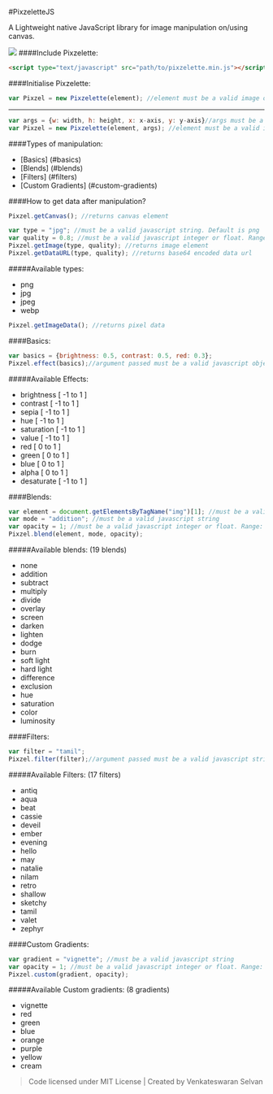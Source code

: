 #PixzeletteJS

A Lightweight native JavaScript library for image manipulation on/using canvas.

<img src="http://i.imgur.com/2cyHLeX.png"></img>
####Include Pixzelette:
```html
<script type="text/javascript" src="path/to/pixzelette.min.js"></script>
```
####Initialise Pixzelette:
```javascript
var Pixzel = new Pixzelette(element); //element must be a valid image or canvas
```
---
```javascript
var args = {w: width, h: height, x: x-axis, y: y-axis}//args must be a valid javascript object 
var Pixzel = new Pixzelette(element, args); //element must be a valid image or canvas
```
####Types of manipulation:
* [Basics] (#basics)
* [Blends] (#blends)
* [Filters] (#filters)
* [Custom Gradients] (#custom-gradients)

####How to get data after manipulation?
```javascript
Pixzel.getCanvas(); //returns canvas element
```
```javascript
var type = "jpg"; //must be a valid javascript string. Default is png
var quality = 0.8; //must be a valid javascript integer or float. Range: 0 to 1. Default is 1
Pixzel.getImage(type, quality); //returns image element
Pixzel.getDataURL(type, quality); //returns base64 encoded data url
```

#####Available types:
* png
* jpg
* jpeg
* webp

```javascript
Pixzel.getImageData(); //returns pixel data
```
####Basics:
```javascript
var basics = {brightness: 0.5, contrast: 0.5, red: 0.3};
Pixzel.effect(basics);//argument passed must be a valid javascript object
```
#####Available Effects:
* brightness [ -1 to 1 ]
* contrast [ -1 to 1 ]
* sepia [ -1 to 1 ]
* hue [ -1 to 1 ]
* saturation [ -1 to 1 ]
* value [ -1 to 1 ]
* red [ 0 to 1 ]
* green [ 0 to 1 ]
* blue [ 0 to 1 ]
* alpha [ 0 to 1 ]
* desaturate [ -1 to 1 ]

####Blends:
```javascript
var element = document.getElementsByTagName("img")[1]; //must be a valid image or canvas
var mode = "addition"; //must be a valid javascript string
var opacity = 1; //must be a valid javascript integer or float. Range: 0 to 1
Pixzel.blend(element, mode, opacity);
```
#####Available blends: (19 blends)
* none
* addition
* subtract
* multiply
* divide
* overlay
* screen
* darken
* lighten
* dodge
* burn
* soft light
* hard light
* difference
* exclusion
* hue
* saturation
* color
* luminosity

####Filters:
```javascript
var filter = "tamil";
Pixzel.filter(filter);//argument passed must be a valid javascript string
```
#####Available Filters: (17 filters)
* antiq
* aqua
* beat
* cassie
* deveil
* ember
* evening
* hello
* may
* natalie
* nilam
* retro
* shallow
* sketchy
* tamil
* valet
* zephyr

####Custom Gradients:
```javascript
var gradient = "vignette"; //must be a valid javascript string
var opacity = 1; //must be a valid javascript integer or float. Range: 0 to 1
Pixzel.custom(gradient, opacity);
```
#####Available Custom gradients: (8 gradients)
* vignette
* red
* green
* blue
* orange
* purple
* yellow
* cream

>Code licensed under MIT License | Created by Venkateswaran Selvan
